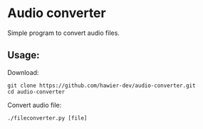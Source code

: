 # Audio converter
Simple program to convert audio files.

## Usage:
Download:
```
git clone https://github.com/hawier-dev/audio-converter.git
cd audio-converter
```
Convert audio file:
```
./fileconverter.py [file]
```
